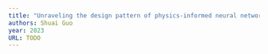 ```yaml
---
title: "Unraveling the design pattern of physics-informed neural networks: Series 03"
authors: Shuai Guo
year: 2023
URL: TODO
---
```


